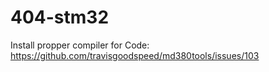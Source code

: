 # 404-stm32

Install propper compiler for Code:
https://github.com/travisgoodspeed/md380tools/issues/103
